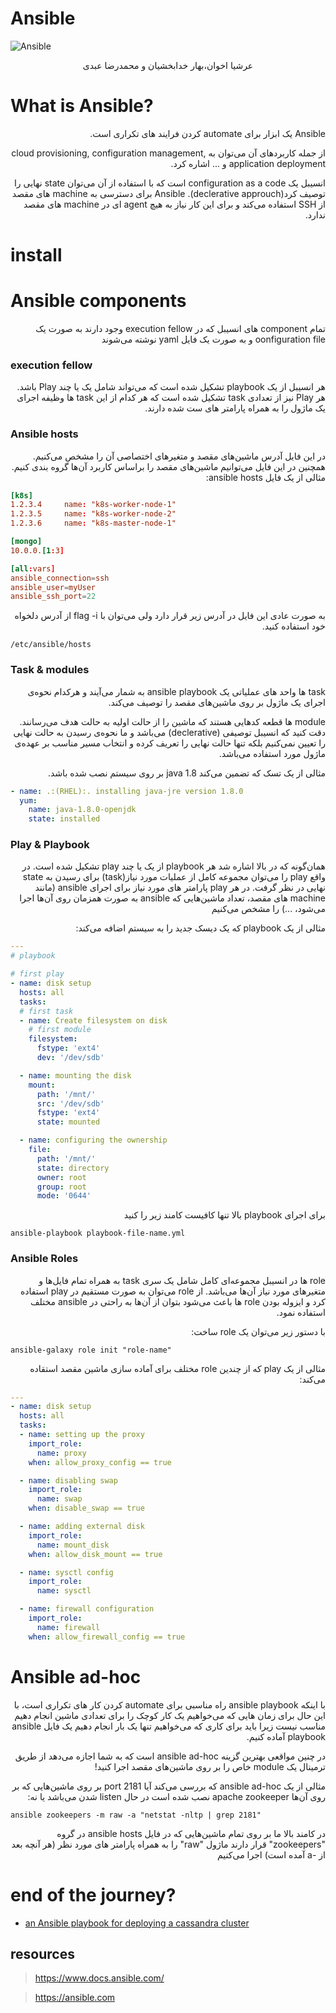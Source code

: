 # Ansible


<p align=center>

![Ansible](https://cdn.freebiesupply.com/logos/large/2x/ansible-logo-png-transparent.png)

</p>

<p align='center'>
 عرشیا اخوان،بهار خدابخشیان و محمدرضا عبدی

</p>

# What is Ansible?
<p dir="rtl" style="position:right;">
Ansible یک ابزار برای automate  کردن فرایند های تکراری است.
</p>
<p dir="rtl" style="position:right;">
از جمله کاربرد‌های آن می‌توان به cloud provisioning, configuration management, application deployment و ... اشاره کرد.
</p>
<p dir="rtl" style="position:right;">
انسیبل یک configuration as a code است که با استفاده از آن می‌توان state نهایی را توصیف کرد(declerative approuch).
Ansible برای دسترسی به machine های مقصد از SSH استفاده می‌کند و برای این کار نیاز به هیچ agent ای در machine های مقصد ندارد.
</p>

# install


# Ansible components
<p dir="rtl" style="position:right;">
تمام component های انسیبل که در execution fellow وجود دارند به صورت یک oonfiguration file و به صورت یک فایل yaml نوشته می‌شوند

### execution fellow

<p dir="rtl" style="position:right;">
هر انسیبل از یک playbook تشکیل شده است که می‌تواند شامل یک یا چند Play باشد. 
هر Play نیز از تعدادی task تشکیل شده است که هر کدام از این task ها وظیفه اجرای یک ماژول را به همراه پارامتر های ست شده دارند.

### Ansible hosts
<p dir="rtl" style="position:right;">
در این فایل آدرس ماشین‌های مقصد و متغیر‌های اختصاصی آن را مشخص می‌کنیم.
همچنین در این فایل می‌توانیم  ماشین‌های مقصد را براساس کاربرد آن‌ها گروه بندی کنیم.
مثالی از یک فایل ansible hosts:

```toml
[k8s]
1.2.3.4     name: "k8s-worker-node-1"
1.2.3.5     name: "k8s-worker-node-2"
1.2.3.6     name: "k8s-master-node-1"

[mongo]
10.0.0.[1:3]

[all:vars]
ansible_connection=ssh
ansible_user=myUser
ansible_ssh_port=22
```
<p dir="rtl" style="position:right;">
 به صورت عادی این فایل در آدرس زیر قرار دارد ولی می‌توان با flag -i از آدرس دلخواه خود استفاده کنید. 

```/etc/ansible/hosts```

### Task & modules
<p dir="rtl" style="position:right;">
task ها واحد های عملیاتی یک ansible playbook به شمار  می‌آیند و هرکدام نحوه‌ی اجرای یک ماژول بر روی ماشین‌های مقصد را توصیف می‌کند.
<p dir="rtl" style="position:right;">
module ها قطعه کدهایی هستند که ماشین را از حالت اولیه به حالت هدف می‌رسانند.
دقت کنید که انسیبل توصیفی (declerative) می‌باشد و ما نحوه‌ی رسیدن به حالت نهایی را تعیین نمی‌کنیم بلکه تنها حالت نهایی را تعریف کرده و انتخاب مسیر مناسب بر عهده‌ی ماژول مورد استفاده می‌باشد.

<p dir="rtl" style="position:right;">
مثالی از یک تسک که تضمین می‌کند java 1.8 بر روی سیستم نصب شده باشد.

```yaml
- name: .:(RHEL):. installing java-jre version 1.8.0
  yum:
    name: java-1.8.0-openjdk
    state: installed
```

### Play & Playbook
<p dir="rtl" style="position:right;">
همان‌گونه که در بالا اشاره شد هر playbook از یک یا چند play تشکیل شده است.
در واقع play را می‌توان مجموعه کامل از عملیات مورد نیاز(task) برای رسیدن به state نهایی در نظر گرفت.
در هر play پارامتر های مورد نیاز برای اجرای ansible (مانند machine های مقصد، تعداد ماشین‌هایی که ansible  به صورت همزمان روی آن‌ها اجرا می‌شود، ...) را مشخص می‌کنیم

<p dir="rtl" style="position:right;">
مثالی از یک playbook که یک دیسک جدید را به سیستم اضافه می‌کند:

```yaml
---
# playbook

# first play
- name: disk setup
  hosts: all
  tasks:
  # first task
  - name: Create filesystem on disk
    # first module
    filesystem:
      fstype: 'ext4'
      dev: '/dev/sdb'

  - name: mounting the disk
    mount:
      path: '/mnt/'
      src: '/dev/sdb'
      fstype: 'ext4'
      state: mounted

  - name: configuring the ownership
    file:
      path: '/mnt/'
      state: directory
      owner: root
      group: root
      mode: '0644'

```
<p dir="rtl" style="position:right;">
برای اجرای playbook بالا تنها کافیست کامند زیر را کنید

```
ansible-playbook playbook-file-name.yml 
```



### Ansible Roles
<p dir="rtl" style="position:right;">
role ها در انسیبل مجموعه‌ای کامل شامل یک سری task به همراه تمام فایل‌ها و متغیر‌های مورد نیاز آن‌ها می‌باشد.
از role می‌توان به صورت مستقیم در play استفاده کرد و ایزوله بودن role ها باعث می‌شود بتوان از آن‌ها به راحتی در ansible مختلف استفاده نمود.

<p dir="rtl" style="position:right;">
با دستور زیر می‌توان یک role ساخت:

```
ansible-galaxy role init "role-name"
```
<p dir="rtl" style="position:right;">
مثالی از یک play که از چندین role مختلف برای آماده سازی ماشین مقصد استقاده می‌کند:

```yaml
---
- name: disk setup
  hosts: all
  tasks:
  - name: setting up the proxy
    import_role:
      name: proxy
    when: allow_proxy_config == true

  - name: disabling swap
    import_role:
      name: swap
    when: disable_swap == true

  - name: adding external disk
    import_role:
      name: mount_disk
    when: allow_disk_mount == true

  - name: sysctl config
    import_role:
      name: sysctl

  - name: firewall configuration
    import_role:
      name: firewall
    when: allow_firewall_config == true
```

# Ansible ad-hoc
<p dir="rtl" style="position:right;">
با اینکه ansible playbook راه مناسبی برای automate کردن کار های تکراری است، با این حال برای زمان هایی که می‌خواهیم یک کار کوچک را برای تعدادی ماشین انجام دهیم مناسب نیست زیرا باید برای کاری که می‌خواهیم تنها یک بار انجام دهیم یک فایل ansible playbook آماده کنیم.

<p dir="rtl" style="position:right;">
در چنین مواقعی بهترین گزینه ansible ad-hoc است که به شما اجازه می‌دهد از طریق ترمینال یک module خاص را بر روی ماشین‌های مقصد اجرا کنید!

<p dir="rtl" style="position:right;">
مثالی از یک ansible ad-hoc که بررسی می‌کند آیا port 2181 بر روی ماشین‌هایی که بر روی آن‌ها apache zookeeper نصب شده است در حال listen شدن می‌باشد یا نه:

```
ansible zookeepers -m raw -a "netstat -nltp | grep 2181"
```
<p dir="rtl" style="position:right;">
در کامند بالا ما بر روی تمام ماشین‌هایی که در فایل ansible hosts در گروه "zookeepers" قرار دارند ماژول "raw" را به همراه پارامتر های مورد نظر (هر آنچه بعد از -a آمده است) اجرا می‌کنیم


# end of the journey?

+ [an Ansible playbook for deploying a cassandra cluster](./cassandra/README.md)

## resources
>https://www.docs.ansible.com/

>https://ansible.com
